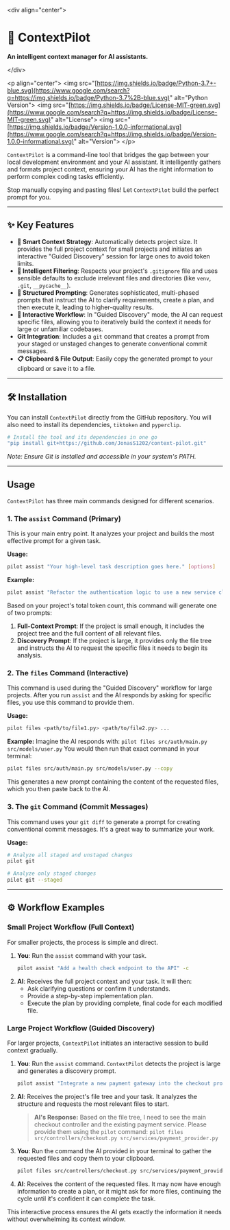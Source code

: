 \<div align="center"\>

# 🚀 ContextPilot

**An intelligent context manager for AI assistants.**

\</div\>

\<p align="center"\>
\<img src="[https://img.shields.io/badge/Python-3.7+-blue.svg](https://www.google.com/search?q=https://img.shields.io/badge/Python-3.7%2B-blue.svg)" alt="Python Version"\>
\<img src="[https://img.shields.io/badge/License-MIT-green.svg](https://www.google.com/search?q=https://img.shields.io/badge/License-MIT-green.svg)" alt="License"\>
\<img src="[https://img.shields.io/badge/Version-1.0.0-informational.svg](https://www.google.com/search?q=https://img.shields.io/badge/Version-1.0.0-informational.svg)" alt="Version"\>
\</p\>

`ContextPilot` is a command-line tool that bridges the gap between your local development environment and your AI assistant. It intelligently gathers and formats project context, ensuring your AI has the right information to perform complex coding tasks efficiently.

Stop manually copying and pasting files\! Let `ContextPilot` build the perfect prompt for you.

-----

## ✨ Key Features

  * **🤖 Smart Context Strategy**: Automatically detects project size. It provides the full project context for small projects and initiates an interactive "Guided Discovery" session for large ones to avoid token limits.
  * **🧠 Intelligent Filtering**: Respects your project's `.gitignore` file and uses sensible defaults to exclude irrelevant files and directories (like `venv`, `.git`, `__pycache__`).
  * **📝 Structured Prompting**: Generates sophisticated, multi-phased prompts that instruct the AI to clarify requirements, create a plan, and then execute it, leading to higher-quality results.
  * **💬 Interactive Workflow**: In "Guided Discovery" mode, the AI can request specific files, allowing you to iteratively build the context it needs for large or unfamiliar codebases.
  * **Git Integration**: Includes a `git` command that creates a prompt from your staged or unstaged changes to generate conventional commit messages.
  * **📋 Clipboard & File Output**: Easily copy the generated prompt to your clipboard or save it to a file.

-----

## 🛠️ Installation

You can install `ContextPilot` directly from the GitHub repository. You will also need to install its dependencies, `tiktoken` and `pyperclip`.

```bash
# Install the tool and its dependencies in one go
"pip install git+https://github.com/JonasS1202/context-pilot.git"
```

*Note: Ensure Git is installed and accessible in your system's PATH.*

-----

## Usage

`ContextPilot` has three main commands designed for different scenarios.

### 1\. The `assist` Command (Primary)

This is your main entry point. It analyzes your project and builds the most effective prompt for a given task.

**Usage:**

```bash
pilot assist "Your high-level task description goes here." [options]
```

**Example:**

```bash
pilot assist "Refactor the authentication logic to use a new service class." --ext .py .toml
```

Based on your project's total token count, this command will generate one of two prompts:

1.  **Full-Context Prompt**: If the project is small enough, it includes the project tree and the full content of all relevant files.
2.  **Discovery Prompt**: If the project is large, it provides only the file tree and instructs the AI to request the specific files it needs to begin its analysis.

### 2\. The `files` Command (Interactive)

This command is used during the "Guided Discovery" workflow for large projects. After you run `assist` and the AI responds by asking for specific files, you use this command to provide them.

**Usage:**

```bash
pilot files <path/to/file1.py> <path/to/file2.py> ...
```

**Example:**
Imagine the AI responds with: `pilot files src/auth/main.py src/models/user.py`
You would then run that exact command in your terminal:

```bash
pilot files src/auth/main.py src/models/user.py --copy
```

This generates a new prompt containing the content of the requested files, which you then paste back to the AI.

### 3\. The `git` Command (Commit Messages)

This command uses your `git diff` to generate a prompt for creating conventional commit messages. It's a great way to summarize your work.

**Usage:**

```bash
# Analyze all staged and unstaged changes
pilot git

# Analyze only staged changes
pilot git --staged
```

-----

## ⚙️ Workflow Examples

### Small Project Workflow (Full Context)

For smaller projects, the process is simple and direct.

1.  **You**: Run the `assist` command with your task.
    ```bash
    pilot assist "Add a health check endpoint to the API" -c
    ```
2.  **AI**: Receives the full project context and your task. It will then:
      * Ask clarifying questions or confirm it understands.
      * Provide a step-by-step implementation plan.
      * Execute the plan by providing complete, final code for each modified file.

### Large Project Workflow (Guided Discovery)

For larger projects, `ContextPilot` initiates an interactive session to build context gradually.

1.  **You**: Run the `assist` command. `ContextPilot` detects the project is large and generates a discovery prompt.

    ```bash
    pilot assist "Integrate a new payment gateway into the checkout process" -c
    ```

2.  **AI**: Receives the project's file tree and your task. It analyzes the structure and requests the most relevant files to start.

    > **AI's Response:** Based on the file tree, I need to see the main checkout controller and the existing payment service. Please provide them using the `pilot` command:
    > `pilot files src/controllers/checkout.py src/services/payment_provider.py`

3.  **You**: Run the command the AI provided in your terminal to gather the requested files and copy them to your clipboard.

    ```bash
    pilot files src/controllers/checkout.py src/services/payment_provider.py -c
    ```

4.  **AI**: Receives the content of the requested files. It may now have enough information to create a plan, or it might ask for more files, continuing the cycle until it's confident it can complete the task.

This interactive process ensures the AI gets exactly the information it needs without overwhelming its context window.